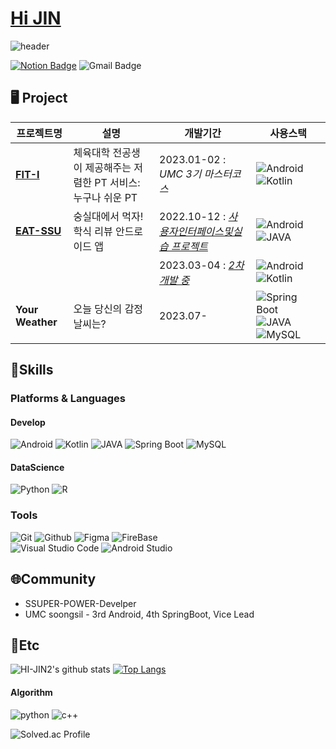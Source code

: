 # [Hi JIN](https://my.surfit.io/w/597611764)  


![header](https://capsule-render.vercel.app/api?type=waving&color=auto&height=300&section=header&text=Hi%20JIN~&fontSize=90)  

[![Notion Badge](https://img.shields.io/badge/Notion-000000?style=flat-square&logo=Notion&logoColor=white&link=https://hi-jin-1514.notion.site/Hi-JIN-f124529bf0a34eaa8326ed1e0d81871b)](https://hi-jin-1514.notion.site/Hi-JIN-f124529bf0a34eaa8326ed1e0d81871b) 
![Gmail Badge](https://img.shields.io/badge/jini1514@soongsil.ac.kr-EA4335?style=flat-square&logo=Gmail&logoColor=white&link=mailto:jini1514@soongsil.ac.kr)


## 🖥️ Project

|프로젝트명|설명|개발기간|사용스택|
|---|---|---|---|
| [**FIT-I**](https://github.com/FIT-I/FIT-I-Android) |체육대학 전공생이 제공해주는 저렴한 PT 서비스: 누구나 쉬운 PT  |2023.01-02 : *UMC 3기 마스터코스*|![Android](https://img.shields.io/badge/Android-3DDC84.svg?&style=flat&logo=Android&logoColor=white) ![Kotlin](https://img.shields.io/badge/Kotlin-7F52FF.svg?&style=flat&logo=Kotlin&logoColor=white) |
| [**EAT-SSU**](https://github.com/EAT-SSU) |숭실대에서 먹자! 학식 리뷰 안드로이드 앱 |2022.10-12 : [*사용자인터페이스및실습 프로젝트*](https://github.com/EAT-SSU/EAT-SSU)|![Android](https://img.shields.io/badge/Android-3DDC84.svg?&style=flat&logo=Android&logoColor=white) ![JAVA](https://img.shields.io/badge/java-007396?style=flat&logo=java&logoColor=white")  
 | | |2023.03-04 : [*2차 개발 중*](https://github.com/EAT-SSU/EatSSU-Android)  | ![Android](https://img.shields.io/badge/Android-3DDC84.svg?&style=flat&logo=Android&logoColor=white) ![Kotlin](https://img.shields.io/badge/Kotlin-7F52FF.svg?&style=flat&logo=Kotlin&logoColor=white)  |
| **Your Weather** | 오늘 당신의 감정날씨는? |2023.07- | ![Spring Boot](https://img.shields.io/badge/-Spring%20Boot-6DB33F?style=flat&logo=springboot&logoColor=white) ![JAVA](https://img.shields.io/badge/java-007396?style=flat&logo=java&logoColor=white") ![MySQL](https://img.shields.io/badge/MySQL-4479A1?style=flat&logo=MySQL&logoColor=white) |





## 🌱Skills
### Platforms & Languages
#### Develop
![Android](https://img.shields.io/badge/Android-3DDC84.svg?&style=flat&logo=Android&logoColor=white)
![Kotlin](https://img.shields.io/badge/Kotlin-7F52FF.svg?&style=flat&logo=Kotlin&logoColor=white)
![JAVA](https://img.shields.io/badge/java-007396?style=flat&logo=java&logoColor=white")
![Spring Boot](https://img.shields.io/badge/-Spring%20Boot-6DB33F?style=flat&logo=springboot&logoColor=white)
![MySQL](https://img.shields.io/badge/MySQL-4479A1?style=flat&logo=MySQL&logoColor=white)


#### DataScience
![Python](https://img.shields.io/badge/Python-3776AB.svg?&style=flat&logo=Python&logoColor=white)
![R](https://img.shields.io/badge/R-276DC3.svg?&style=flat&logo=R&logoColor=white)

### Tools
![Git](https://img.shields.io/badge/Git-F05032.svg?&style=flat&logo=Git&logoColor=white)
![Github](https://img.shields.io/badge/github-181717?style=flat&logo=github&logoColor=white)
![Figma](https://img.shields.io/badge/Figma-F24E1E.svg?&style=flat&logo=Figma&logoColor=white)
![FireBase](https://img.shields.io/badge/FIREBASE-FFCA28.svg?&style=flat&logo=FIREBASE&logoColor=white)  
![Visual Studio Code](https://img.shields.io/badge/Visual%20Studio%20Code-007ACC.svg?&style=flat&logo=Visual%20Studio%20Code&logoColor=white)
![Android Studio](https://img.shields.io/badge/Android%20Studio-3DDC84.svg?&style=flat&logo=Android%20Studio&logoColor=white)


## 🌐Community

- SSUPER-POWER-Develper
- UMC soongsil - 3rd Android, 4th SpringBoot, Vice Lead

## 💭Etc

![HI-JIN2's github stats](https://github-readme-stats.vercel.app/api?username=HI-JIN2&show_icons=true)
[![Top Langs](https://github-readme-stats.vercel.app/api/top-langs/?username=HI-JIN2&layout=compact)](https://github.com/HI-JIN2/github-readme-stats)
#### Algorithm
![python](https://img.shields.io/badge/python-3776AB.svg?&style=for-the-badge&logo=python&logoColor=white) 
![c++](https://img.shields.io/badge/c++-00599C?style=for-the-badge&logo=c%2B%2B&logoColor=white)

![Solved.ac Profile](http://mazassumnida.wtf/api/v2/generate_badge?boj=qldls0307)



